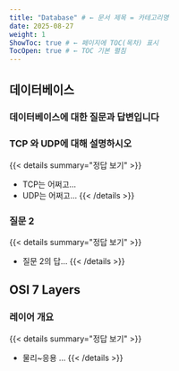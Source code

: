 ```yaml
---
title: "Database" # ← 문서 제목 = 카테고리명
date: 2025-08-27
weight: 1
ShowToc: true # ← 페이지에 TOC(목차) 표시
TocOpen: true # ← TOC 기본 펼침
---
```


## 데이터베이스

### 데이터베이스에 대한 질문과 답변입니다

### TCP 와 UDP에 대해 설명하시오

{{< details summary="정답 보기" >}}

- TCP는 어쩌고…
- UDP는 어쩌고…
  {{< /details >}}

### 질문 2

{{< details summary="정답 보기" >}}

- 질문 2의 답…
  {{< /details >}}

## OSI 7 Layers

### 레이어 개요

{{< details summary="정답 보기" >}}

- 물리~응용 …
  {{< /details >}}
